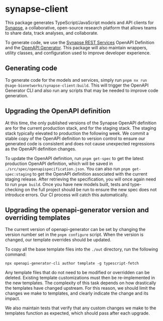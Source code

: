 # synapse-client

This package generates TypeScript/JavaScript models and API clients for [Synapse](https://www.synapse.org/), a collaborative, open-source research platform that allows teams to share data, track analyses, and collaborate.

To generate code, we use the [Synapse REST Services](https://rest-docs.synapse.org/rest/index.html) OpenAPI Definition and the [OpenAPI Generator](https://openapi-generator.tech/). This package will also maintain wrappers, utility classes, and configuration used to improve developer experience.

## Generating code

To generate code for the models and services, simply run `pnpm nx run @sage-bionetworks/synapse-client:build`. This will trigger the OpenAPI Generator CLI and also run any scripts that may be needed to improve code generation.

## Upgrading the OpenAPI definition

At this time, the only published versions of the Synapse OpenAPI definition are for the current production stack, and for the staging stack. The staging stack typically elevated to production the following week.
We commit a stable copy of the OpenAPI definition to version control to ensure our generated code is consistent and does not cause unexpected regressions as the OpenAPI definition changes.

To update the OpenAPI definition, run `pnpm get-spec` to get the latest production OpenAPI definition, which will be saved in `./src/spec/openapispecification.json`.
You can also run `pnpm get-spec:staging` to get the OpenAPI definition associated with the current staging release. After retrieving the specification, you will once again need to run `pnpm build`.
Once you have new models built, tests and type-checking on the full project should be run to ensure the new spec does not introduce errors. Our CI process will catch this automatically.

## Upgrading the openapi-generator version and overriding templates

The current version of openapi-generator can be set by changing the version number set in the `pnpm configure` script.
When the version is changed, our template overrides should be updated.

To copy all the base template files into the `./out` directory, run the following command:

```shell
npx openapi-generator-cli author template -g typescript-fetch
```

Any template files that do not need to be modified or overridden can be deleted.
Existing template customizations must then be re-implemented in the new templates. The complexity of this task depends on how drastically the templates have changed upstream.
For this reason, we should limit the changes we make to templates, and clearly indicate the change and its impact.

We also maintain tests that verify that any custom changes we make to the templates function as expected, which should pass after each upgrade.
